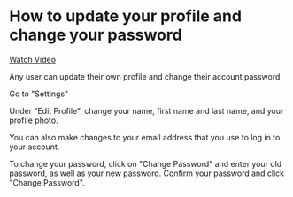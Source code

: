 # How to update your profile and change your password

[Watch Video](http://help.openfido.org/assets/update_profile.mp4)

Any user can update their own profile and change their account password.

Go to "Settings"

Under "Edit Profile", change your name, first name and last name, and your profile photo.

You can also make changes to your email address that you use to log in to your account.

To change your password, click on "Change Password" and enter your old password, as well as your new password. Confirm your password and click "Change Password".
